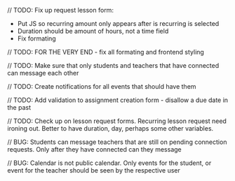 // TODO: Fix up request lesson form:
* Put JS so recurring amount only appears after is recurring is selected
* Duration should be amount of hours, not a time field
* Fix formating

// TODO: FOR THE VERY END - fix all formating and frontend styling

// TODO: Make sure that only students and teachers that have connected can message each other

// TODO: Create notifications for all events that should have them

// TODO: Add validation to assignment creation form - disallow a due date in the past

// TODO: Check up on lesson request forms. Recurring lesson request need ironing out. Better to have duration, day, perhaps some other variables.

// BUG: Students can message teachers that are still on pending connection requests. Only after they have connected can they message

// BUG: Calendar is not public calendar. Only events for the student, or event for the teacher should be seen by the respective user

